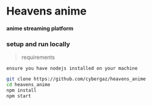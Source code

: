 # Heavens anime

#### anime streaming platform 

### setup and run locally

> requirements
    
    ensure you have nodejs installed on your machine

```bash
git clone https://github.com/cybergaz/heavens_anime
cd heavens_anime
npm install
npm start
```

